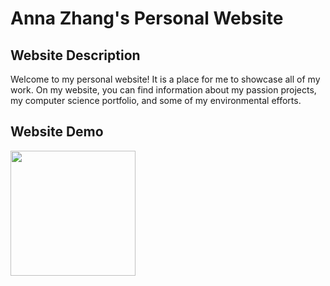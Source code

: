 Anna Zhang's Personal Website
=============================

## Website Description

Welcome to my personal website! It is a place for me to showcase all of my work. 
On my website, you can find information about my passion projects, my computer science portfolio, and some of my environmental efforts. 

## Website Demo

<img src="http://g.recordit.co/dkPWRBChF4.gif" width=200><br>

